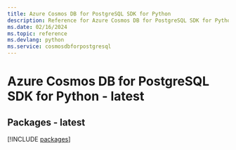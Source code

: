 ```yaml
---
title: Azure Cosmos DB for PostgreSQL SDK for Python
description: Reference for Azure Cosmos DB for PostgreSQL SDK for Python
ms.date: 02/16/2024
ms.topic: reference
ms.devlang: python
ms.service: cosmosdbforpostgresql
---
```

# Azure Cosmos DB for PostgreSQL SDK for Python - latest
## Packages - latest
[!INCLUDE [packages](cosmos-db-for-postgresql-index.md)]
